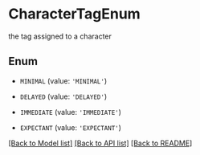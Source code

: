 # CharacterTagEnum

the tag assigned to a character

## Enum

* `MINIMAL` (value: `'MINIMAL'`)

* `DELAYED` (value: `'DELAYED'`)

* `IMMEDIATE` (value: `'IMMEDIATE'`)

* `EXPECTANT` (value: `'EXPECTANT'`)

[[Back to Model list]](../README.md#documentation-for-models) [[Back to API list]](../README.md#documentation-for-api-endpoints) [[Back to README]](../README.md)


